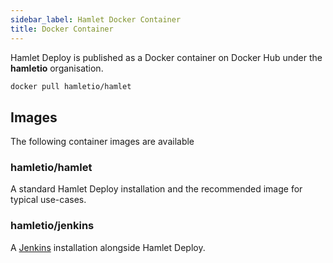 ```yaml
---
sidebar_label: Hamlet Docker Container
title: Docker Container
---
```

Hamlet Deploy is published as a Docker container on Docker Hub under the **hamletio** organisation.

```bash
docker pull hamletio/hamlet
```

## Images

The following container images are available

### hamletio/hamlet

A standard Hamlet Deploy installation and the recommended image for typical use-cases.

### hamletio/jenkins

A [Jenkins](https://www.jenkins.io) installation alongside Hamlet Deploy.
